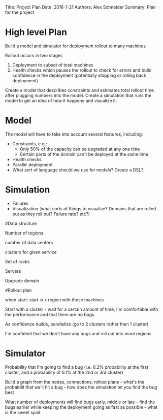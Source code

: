 Title: Project Plan
Date: 2016-1-21
Authors: Alex Schneider
Summary: Plan for the project

# High level Plan
Build a model and simulator for deployment rollout to many machines

Rollout occurs in two stages

1. Deployment to subset of total machines
2. Health checks which pauses the rollout to check for errors and build confidence in the deployment (potentially stopping or rolling back deployment)

Create a model that describes constraints and estimates total rollout time after plugging numbers into the model. Create a simulation that runs the model to get an idea of how it happens and visualize it.

# Model
The model will have to take into account several features, including:

* Constraints, e.g.:
  * Only 50% of the capacity can be upgraded at any one time
  * Certain parts of the domain can't be deployed at the same time
* Health checks
* Parallel deployment
* What sort of language should we use for models? Create a DSL?

# Simulation

* Failures
* Visualization (what sorts of things to visualize? Domains that are rolled out as they roll out? Failure rate? etc?)

#Data structure

Number of regions

number of data centers

clusters for given service

Set of racks

Servers

Upgrade domain

#Rollout plan

when start: start in x region with these machines

Start with a cluster - wait for a certain amount of time, I'm comfortable with the performance and that there are no bugs.

As confidence builds, parallelize (go to 2 clusters rather than 1 cluster)

I'm confident that we don't have any bugs and roll out into more regions


# Simulator

Probability that I'm going to find a bug (i.e. 0.2% probability at the first cluster, and a probability of 0.1% at the 2nd or 3rd cluster)

Build a graph from the nodes, connections, rollout plans - what's the probabilit that we'll hit a bug - how does the simulation let you find the bug best

What number of deployments will find bugs early, middle or late - find the bugs earlier while keeping the deployment going as fast as possible - what is the sweet spoil
